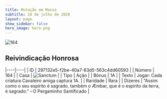 ```yaml
---
title: Mutação em Massa
subtitle: 10 de julho de 2020
layout: page
show_sidebar: false
hero_image: hero.png
---
```


![164](https://cdn.keyforgegame.com/media/card_front/pt/479_164_P9V3P7F8849M_pt.png)

## Reivindicação Honrosa

|----|----|
| ID | 297132e5-f2be-40a7-83d5-563c4dd60593 |
| Número | 164 |
| Casa | ![Sanctum](https://archonarcana.com/images/thumb/c/c7/Sanctum.png/22px-Sanctum.png "Santuário") |
| Tipo | Ação |
| Bônus | 1A |
| Texto | Jogar: Cada criatura Cavaleiro amiga captura 1A. |
| Raridade | Rara |
| Dizeres | “Assim como o seu espírito é sagrado, também   o Æmbar, que é o espírito da terra, é sagrado.”   – O Pergaminho Santificado |
